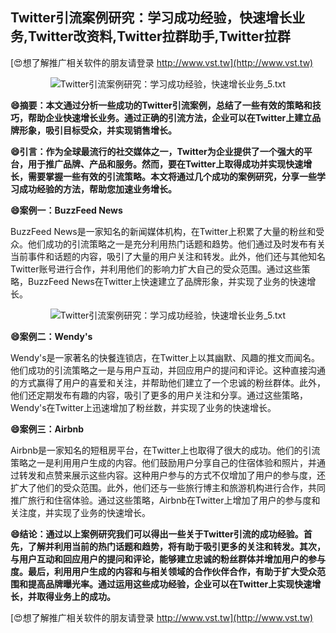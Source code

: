 ## **Twitter引流案例研究：学习成功经验，快速增长业务,Twitter改资料,Twitter拉群助手,Twitter拉群**

[😍想了解推广相关软件的朋友请登录 http://www.vst.tw](http://www.vst.tw)

 <center><img src="https://vst.tw/MP4/tuiguang/png/3.png" alt="Twitter引流案例研究：学习成功经验，快速增长业务_5.txt"></center>

**😄摘要：本文通过分析一些成功的Twitter引流案例，总结了一些有效的策略和技巧，帮助企业快速增长业务。通过正确的引流方法，企业可以在Twitter上建立品牌形象，吸引目标受众，并实现销售增长。**

**😄引言：作为全球最流行的社交媒体之一，Twitter为企业提供了一个强大的平台，用于推广品牌、产品和服务。然而，要在Twitter上取得成功并实现快速增长，需要掌握一些有效的引流策略。本文将通过几个成功的案例研究，分享一些学习成功经验的方法，帮助您加速业务增长。**

**😄案例一：BuzzFeed News**

BuzzFeed News是一家知名的新闻媒体机构，在Twitter上积累了大量的粉丝和受众。他们成功的引流策略之一是充分利用热门话题和趋势。他们通过及时发布有关当前事件和话题的内容，吸引了大量的用户关注和转发。此外，他们还与其他知名Twitter账号进行合作，并利用他们的影响力扩大自己的受众范围。通过这些策略，BuzzFeed News在Twitter上快速建立了品牌形象，并实现了业务的快速增长。

 <center><img src="https://vst.tw/MP4/tuiguang/png/5.png" alt="Twitter引流案例研究：学习成功经验，快速增长业务_5.txt"></center>

**😄案例二：Wendy's**

Wendy's是一家著名的快餐连锁店，在Twitter上以其幽默、风趣的推文而闻名。他们成功的引流策略之一是与用户互动，并回应用户的提问和评论。这种直接沟通的方式赢得了用户的喜爱和关注，并帮助他们建立了一个忠诚的粉丝群体。此外，他们还定期发布有趣的内容，吸引了更多的用户关注和分享。通过这些策略，Wendy's在Twitter上迅速增加了粉丝数，并实现了业务的快速增长。

**😄案例三：Airbnb**

Airbnb是一家知名的短租房平台，在Twitter上也取得了很大的成功。他们的引流策略之一是利用用户生成的内容。他们鼓励用户分享自己的住宿体验和照片，并通过转发和点赞来展示这些内容。这种用户参与的方式不仅增加了用户的参与度，还扩大了他们的受众范围。此外，他们还与一些旅行博主和旅游机构进行合作，共同推广旅行和住宿体验。通过这些策略，Airbnb在Twitter上增加了用户的参与度和关注度，并实现了业务的快速增长。

**😄结论：通过以上案例研究我们可以得出一些关于Twitter引流的成功经验。首先，了解并利用当前的热门话题和趋势，将有助于吸引更多的关注和转发。其次，与用户互动和回应用户的提问和评论，能够建立忠诚的粉丝群体并增加用户的参与度。最后，利用用户生成的内容和与相关领域的合作伙伴合作，有助于扩大受众范围和提高品牌曝光率。通过运用这些成功经验，企业可以在Twitter上实现快速增长，并取得业务上的成功。**

[😍想了解推广相关软件的朋友请登录 http://www.vst.tw](http://www.vst.tw)



